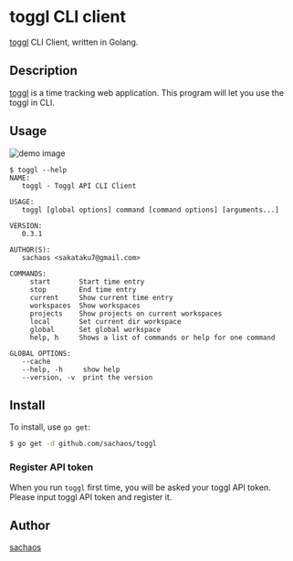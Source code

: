 # toggl CLI client

[toggl](https://toggl.com/) CLI Client, written in Golang.

## Description

[toggl](https://toggl.com/) is a time tracking web application.
This program will let you use the toggl in CLI.

## Usage

![demo image](https://cloud.githubusercontent.com/assets/6121271/21588531/0108bd18-d12b-11e6-9fdc-e65aa1f15768.gif)

```
$ toggl --help
NAME:
   toggl - Toggl API CLI Client

USAGE:
   toggl [global options] command [command options] [arguments...]

VERSION:
   0.3.1

AUTHOR(S):
   sachaos <sakataku7@gmail.com>

COMMANDS:
     start       Start time entry
     stop        End time entry
     current     Show current time entry
     workspaces  Show workspaces
     projects    Show projects on current workspaces
     local       Set current dir workspace
     global      Set global workspace
     help, h     Shows a list of commands or help for one command

GLOBAL OPTIONS:
   --cache
   --help, -h     show help
   --version, -v  print the version
```

## Install

To install, use `go get`:

```bash
$ go get -d github.com/sachaos/toggl
```

### Register API token

When you run `toggl` first time, you will be asked your toggl API token.
Please input toggl API token and register it.

## Author

[sachaos](https://github.com/sachaos)
